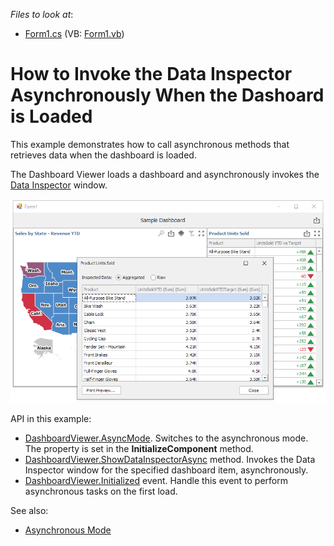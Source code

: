 <!-- default file list -->
*Files to look at*:
* [Form1.cs](./CS/Form1.cs) (VB: [Form1.vb](./VB/Form1.vb))
<!-- default file list end -->

# How to Invoke the Data Inspector Asynchronously When the Dashoard is Loaded

This example demonstrates how to call asynchronous methods that retrieves data when the dashboard is loaded.

The Dashboard Viewer loads a dashboard and asynchronously invokes the [Data Inspector](https://docs.devexpress.com/Dashboard/401194) window.

![screenshot](/images/screenshot.png)



API in this example:

* [DashboardViewer.AsyncMode](https://docs.devexpress.com/Dashboard/DevExpress.DashboardWin.DashboardViewer.AsyncMode). Switches to the asynchronous mode. The property is set in the **InitializeComponent** method.
* [DashboardViewer.ShowDataInspectorAsync](https://docs.devexpress.com/Dashboard/DevExpress.DashboardWin.DashboardViewer.ShowDataInspectorAsync(System.String)) method. Invokes the Data Inspector window for the specified dashboard item, asynchronously.
* [DashboardViewer.Initialized](https:/docs.devexpress.devx/Dashboard/DevExpress.DashboardWin.DashboardViewer.Initialized) event. Handle this event to perform asynchronous tasks on the first load.


See also:

* [Asynchronous Mode](https://docs.devexpress.com/Dashboard/401305)
